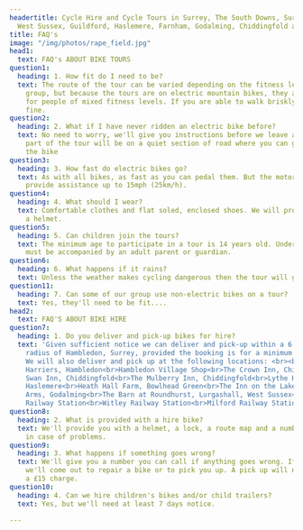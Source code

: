 ```yaml
---
headertitle: Cycle Hire and Cycle Tours in Surrey, The South Downs, Surrey Hills,
  West Sussex, Guildford, Haslemere, Farnham, Godalming, Chiddingfold and Petworth.
title: FAQ's
image: "/img/photos/rape_field.jpg"
head1:
  text: FAQ's ABOUT BIKE TOURS
question1:
  heading: 1. How fit do I need to be?
  text: The route of the tour can be varied depending on the fitness levels of the
    group, but because the tours are on electric mountain bikes, they are suitable
    for people of mixed fitness levels. If you are able to walk briskly you'll be
    fine.
question2:
  heading: 2. What if I have never ridden an electric bike before?
  text: No need to worry, we'll give you instructions before we leave and the first
    part of the tour will be on a quiet section of road where you can get used to
    the bike
question3:
  heading: 3. How fast do electric bikes go?
  text: As with all bikes, as fast as you can pedal them. But the motor will only
    provide assistance up to 15mph (25km/h).
question4:
  heading: 4. What should I wear?
  text: Comfortable clothes and flat soled, enclosed shoes. We will provide you with
    a helmet.
question5:
  heading: 5. Can children join the tours?
  text: The minimum age to participate in a tour is 14 years old. Under 16 year olds
    must be accompanied by an adult parent or guardian.
question6:
  heading: 6. What happens if it rains?
  text: Unless the weather makes cycling dangerous then the tour will go ahead.
question11:
  heading: 7. Can some of our group use non-electric bikes on a tour?
  text: Yes, they'll need to be fit....
head2:
  text: FAQ'S ABOUT BIKE HIRE
question7:
  heading: 1. Do you deliver and pick-up bikes for hire?
  text: 'Given sufficient notice we can deliver and pick-up within a 6 mile (10km)
    radius of Hambledon, Surrey, provided the booking is for a minimum of 2 bikes.
    We will also deliver and pick up at the following locations: <br><br>The Merry
    Harriers, Hambledon<br>Hambledon Village Shop<br>The Crown Inn, Chiddingfold<br>The
    Swan Inn, Chiddingfold<br>The Mulberry Inn, Chiddingfold<br>Lythe Hill Hotel,
    Haslemere<br>Heath Hall Farm, Bowlhead Green<br>The Inn on the Lake, Godalming<br>Kings
    Arms, Godalming<br>The Barn at Roundhurst, Lurgashall, West Sussex<br>Godalming
    Railway Station<br>Witley Railway Station<br>Milford Railway Station'
question8:
  heading: 2. What is provided with a hire bike?
  text: We'll provide you with a helmet, a lock, a route map and a number to call
    in case of problems.
question9:
  heading: 3. What happens if something goes wrong?
  text: We'll give you a number you can call if anything goes wrong. If necessary
    we'll come out to repair a bike or to pick you up. A pick up will normally incur
    a £15 charge.
question10:
  heading: 4. Can we hire children's bikes and/or child trailers?
  text: Yes, but we'll need at least 7 days notice.

---
```

